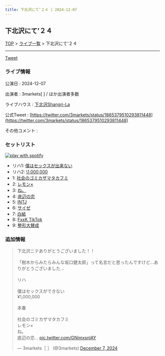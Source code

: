 ```yaml
---
title: 下北沢にて’２４ | 2024-12-07
---
```

## 下北沢にて’２４

[TOP](/setlist/) > [ライブ一覧](lives.html) > 下北沢にて’２４

___

<a href="https://twitter.com/share?ref_src=twsrc%5Etfw" data-text="3markets[ ]セットリスト > 下北沢にて’２４" class="twitter-share-button" data-via="3markets" data-hashtags="3markets" data-related="3markets" data-show-count="false">Tweet</a>

### ライブ情報

公演日
:    2024-12-07

出演者
:    3markets[ ] / ほか出演者多数

ライブハウス
:    [下北沢Shangri-La](livehouse012.html)

公式Tweet
:    [https://twitter.com/3markets/status/1865379510293811448](https://twitter.com/3markets/status/1865379510293811448)

その他コメント
:    

### セットリスト


[![play with spotify](images/spotify-icon.png)](https://open.spotify.com/playlist/2zLKh3QwJYPayCNvBWXgiI)



*  リハ1: [僕はセックスが出来ない](song006.html)
*  リハ2: [\1,000,000](song022.html)
*  1: [社会のゴミカザマタカフミ](song002.html)
*  2: [レモン×](song003.html)
*  3: [ね。](song076.html)
*  4: [底辺の恋](song008.html)
*  5: [INTJ](song096.html)
*  6: [サイゼ](song004.html)
*  7: [白紙](song098.html)
*  8: [FxxK TikTok](song082.html)
*  9: [整形大賛成](song005.html)


### 追加情報



<blockquote class="twitter-tweet"><p lang="ja" dir="ltr">下北沢ニテありがとうございました！！<br><br>「樹木からみたらみんな坂口健太郎」って名言だと思ったんですけど…ありがとうございました…<br><br>リハ<br><br>僕はセックスができない<br>¥1,000,000<br><br>本番<br><br>社会のゴミカザマタカフミ<br>レモン×<br>ね。<br>底辺の恋… <a href="https://t.co/GNimxsnlAY">pic.twitter.com/GNimxsnlAY</a></p>&mdash; 3markets［ ］ (@3markets) <a href="https://twitter.com/3markets/status/1865379510293811448?ref_src=twsrc%5Etfw">December 7, 2024</a></blockquote>
<script async src="https://platform.twitter.com/widgets.js" charset="utf-8"></script>




<script async src="https://platform.twitter.com/widgets.js" charset="utf-8"></script>